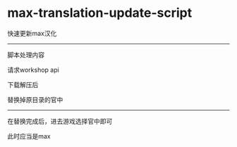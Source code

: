 # max-translation-update-script

快速更新max汉化

---

脚本处理内容

请求workshop  api

下载解压后

替换掉原目录的官中

---

在替换完成后，进去游戏选择官中即可

此时应当是max
